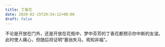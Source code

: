 ```yaml
---
title: 丁香花
date: 2020-02-15T20:54:12+08:00
draft: false
---
```


不论是开放在门外，还是开放在花瓶中，梦中芬芳的丁香花都预示你中断的友谊。
此时使人痛心，但随后将证明“塞翁失马，焉知非福”。
